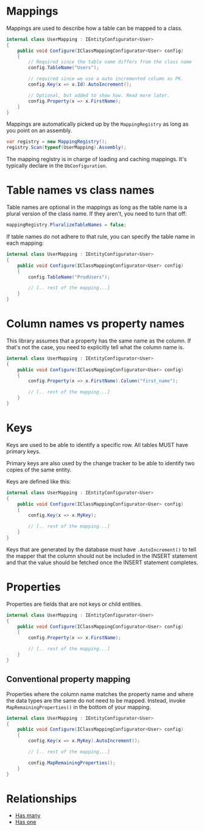 Mappings
========

Mappings are used to describe how a table can be mapped to a class.

```csharp
internal class UserMapping : IEntityConfigurator<User>
{
    public void Configure(IClassMappingConfigurator<User> config)
    {
        // Required since the table name differs from the class name
        config.TableName("Users");

        // required since we use a auto incremented column as PK.
        config.Key(x => x.Id).AutoIncrement();

        // Optional, but added to show how. Read more later.
        config.Property(x => x.FirstName);
    }
}
```

Mappings are automatically picked up by the `MappingRegistry` as long as you point on an assembly.

```csharp
var registry = new MappingRegistry();
registry.Scan(typeof(UserMapping).Assembly);
```

The mapping registry is in charge of loading and caching mappings. It's typically declare in the `DbConfiguration`.

# Table names vs class names

Table names are optional in the mappings as long as the table name is a plural version of the class name.
If they aren't, you need to turn that off:

```csharp
mappingRegistry.PluralizeTableNames = false;
```

If table names do not adhere to that rule, you can specify the table name in each mapping:

```csharp
internal class UserMapping : IEntityConfigurator<User>
{
    public void Configure(IClassMappingConfigurator<User> config)
    {
        config.TableName("ProdUsers");

        // [.. rest of the mapping...]
    }
}
```

# Column names vs property names

This library assumes that a property has the same name as the column. If that's not the case, you need to explicitly tell what the column name is.

```csharp
internal class UserMapping : IEntityConfigurator<User>
{
    public void Configure(IClassMappingConfigurator<User> config)
    {
        config.Property(x => x.FirstName).Column("first_name");

        // [.. rest of the mapping...]
    }
}
```

# Keys

Keys are used to be able to identify a specific row. All tables MUST have primary keys. 

Primary keys are also used by the change tracker to be able to identify two copies of the same entity.

Keys are defined like this:

```csharp
internal class UserMapping : IEntityConfigurator<User>
{
    public void Configure(IClassMappingConfigurator<User> config)
    {
        config.Key(x => x.MyKey);

        // [.. rest of the mapping...]
    }
}
```

Keys that are generated by the database must have  `.AutoIncrement()` to tell the mapper that the column should not be included in the INSERT statement and that the value should be fetched once the INSERT statement completes.

# Properties

Properties are fields that are not keys or child entities.

```csharp
internal class UserMapping : IEntityConfigurator<User>
{
    public void Configure(IClassMappingConfigurator<User> config)
    {
        config.Property(x => x.FirstName);

        // [.. rest of the mapping...]
    }
}
```

## Conventional property mapping

Properties where the column name matches the property name and where the data types are the same do not need to be mapped. Instead, invoke `MapRemainingProperties()` in the bottom of your mapping.

```csharp
internal class UserMapping : IEntityConfigurator<User>
{
    public void Configure(IClassMappingConfigurator<User> config)
    {
        config.Key(x => x.MyKey).AutoIncrement();

        // [.. rest of the mapping...]

        config.MapRemainingProperties();
    }
}
```


# Relationships

* [Has many](HasMany.md)
* [Has one](HasOne.md)
